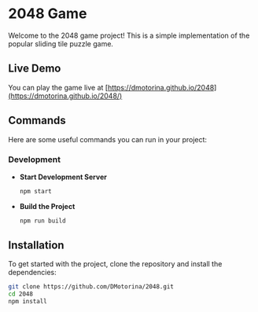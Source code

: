 # 2048 Game

Welcome to the 2048 game project! This is a simple implementation of the popular sliding tile puzzle game.

## Live Demo

You can play the game live at [https://dmotorina.github.io/2048](https://dmotorina.github.io/2048/)

## Commands

Here are some useful commands you can run in your project:

### Development

- **Start Development Server**
  ```bash
  npm start
- **Build the Project**
  ```bash
  npm run build


## Installation

To get started with the project, clone the repository and install the dependencies:

```bash
git clone https://github.com/DMotorina/2048.git
cd 2048
npm install